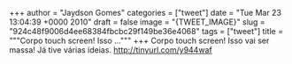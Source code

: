 
+++
author = "Jaydson Gomes"
categories = ["tweet"]
date = "Tue Mar 23 13:04:39 +0000 2010"
draft = false
image = "{TWEET_IMAGE}"
slug = "924c48f9006d4ee68384fbcbc29f149be36e4068"
tags = ["tweet"]
title = """Corpo touch screen! Isso ..."""
+++
Corpo touch screen! Isso vai ser massa! Já tive várias ideias. http://tinyurl.com/y944waf
